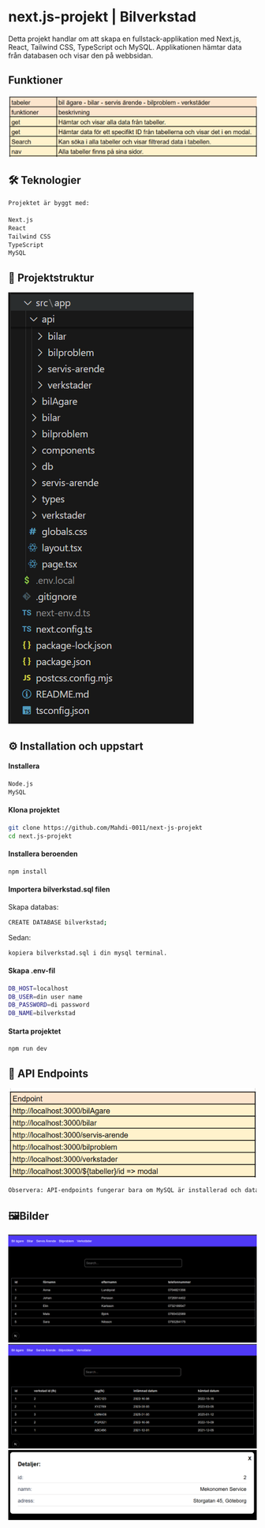 # next.js-projekt | Bilverkstad

Detta projekt handlar om att skapa en fullstack-applikation med Next.js, React, Tailwind CSS, TypeScript och MySQL. Applikationen hämtar data från databasen och visar den på webbsidan.

## Funktioner

![funktioner list](assets/Funktioner.png)

## 🛠️ Teknologier
```bash
Projektet är byggt med:

Next.js
React
Tailwind CSS
TypeScript
MySQL
```

## 📂 Projektstruktur

![projektstruktur](./assets//mapstruktur.png)


## ⚙️ Installation och uppstart

#### Installera

```bash
Node.js
MySQL
```

#### Klona projektet

```bash
git clone https://github.com/Mahdi-0011/next-js-projekt
cd next.js-projekt
```

#### Installera beroenden

```bash
npm install
```

#### Importera bilverkstad.sql filen

Skapa databas:

```bash
CREATE DATABASE bilverkstad;
```

Sedan:

```bash
kopiera bilverkstad.sql i din mysql terminal.
```

#### Skapa .env-fil

```bash
DB_HOST=localhost
DB_USER=din user name
DB_PASSWORD=di password
DB_NAME=bilverkstad

```

#### Starta projektet

```bash
npm run dev
```

## 🔑 API Endpoints

![api endpoints](assets/api.png)
```bash
Observera: API-endpoints fungerar bara om MySQL är installerad och databasen är importerad.
```

## 🖼️Bilder
![bilAgre sidan](./assets/bilAgareSidan.png)
![servis-arende-sidan](./assets/servis-arende-Sidan.png)
![modal exampel](./assets/verkstad-modal.png)